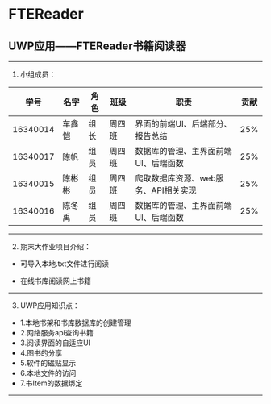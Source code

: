 # FTEReader
## UWP应用——FTEReader书籍阅读器

***

1.  小组成员：

| 学号     | 名字   | 角色 | 班级   | 职责                                 | 贡献 |
| -------- | ------ | ---- | ------ | ------------------------------------ | ---- |
| 16340014 | 车鑫恺 | 组长 | 周四班 | 界面的前端UI、后端部分、报告总结     | 25%  |
| 16340017 | 陈帆   | 组员 | 周四班 | 数据库的管理、主界面前端UI、后端函数 | 25%  |
| 16340015 | 陈彬彬 | 组员 | 周四班 | 爬取数据库资源、web服务、API相关实现 | 25%  |
| 16340016 | 陈冬禹 | 组员 | 周四班 | 数据库的管理、主界面前端UI、后端函数 | 25%  |

***

2. 期末大作业项目介绍：
  - 可导入本地.txt文件进行阅读

  - 在线书库阅读网上书籍

***

3. UWP应用知识点：
  - 1.本地书架和书库数据库的创建管理
  - 2.网络服务api查询书籍
  - 3.阅读界面的自适应UI
  - 4.图书的分享
  - 5.软件的磁贴显示
  - 6.本地文件的访问
  - 7.书Item的数据绑定

***

